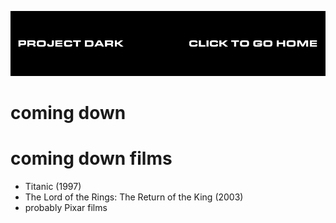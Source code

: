 [![](media/project_dark_home.png)](documentation.md)

# coming down

# coming down films

- Titanic (1997)
- The Lord of the Rings: The Return of the King (2003)
- probably Pixar films
